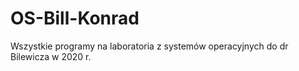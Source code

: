 # OS-Bill-Konrad
Wszystkie programy na laboratoria z systemów operacyjnych do dr Bilewicza w 2020 r. 
